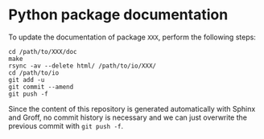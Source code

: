 # Python package documentation

To update the documentation of package `XXX`, perform the following steps:

    cd /path/to/XXX/doc
    make
    rsync -av --delete html/ /path/to/io/XXX/
    cd /path/to/io
    git add -u
    git commit --amend
    git push -f

Since the content of this repository is generated automatically with Sphinx and
Groff, no commit history is necessary and we can just overwrite the previous
commit with `git push -f`.
